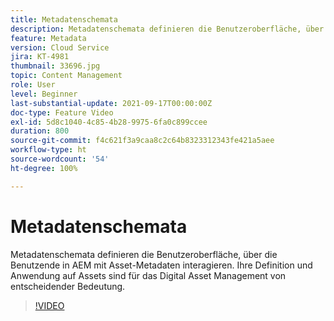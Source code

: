 ```yaml
---
title: Metadatenschemata
description: Metadatenschemata definieren die Benutzeroberfläche, über die Benutzende in AEM mit Asset-Metadaten interagieren. Ihre Definition und Anwendung auf Assets sind für das Digital Asset Management von entscheidender Bedeutung.
feature: Metadata
version: Cloud Service
jira: KT-4981
thumbnail: 33696.jpg
topic: Content Management
role: User
level: Beginner
last-substantial-update: 2021-09-17T00:00:00Z
doc-type: Feature Video
exl-id: 5d8c1040-4c85-4b28-9975-6fa0c899ccee
duration: 800
source-git-commit: f4c621f3a9caa8c2c64b8323312343fe421a5aee
workflow-type: ht
source-wordcount: '54'
ht-degree: 100%

---
```


# Metadatenschemata

Metadatenschemata definieren die Benutzeroberfläche, über die Benutzende in AEM mit Asset-Metadaten interagieren. Ihre Definition und Anwendung auf Assets sind für das Digital Asset Management von entscheidender Bedeutung.

>[!VIDEO](https://video.tv.adobe.com/v/33696?quality=12&learn=on)

